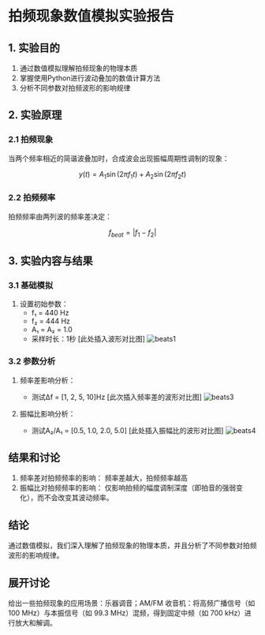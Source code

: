 # 拍频现象数值模拟实验报告

## 1. 实验目的
1. 通过数值模拟理解拍频现象的物理本质
2. 掌握使用Python进行波动叠加的数值计算方法
3. 分析不同参数对拍频波形的影响规律

## 2. 实验原理
### 2.1 拍频现象
当两个频率相近的简谐波叠加时，合成波会出现振幅周期性调制的现象：

$$
y(t) = A_1\sin(2\pi f_1 t) + A_2\sin(2\pi f_2 t)
$$

### 2.2 拍频频率
拍频频率由两列波的频率差决定：

$$
f_{beat} = |f_1 - f_2|
$$


## 3. 实验内容与结果

### 3.1 基础模拟
1. 设置初始参数：
   - f₁ = 440 Hz
   - f₂ = 444 Hz 
   - A₁ = A₂ = 1.0
   - 采样时长：1秒
[此处插入波形对比图]
![beats1](https://github.com/user-attachments/assets/db415379-5b3c-45c1-9fa8-ba023ef11d5d)

### 3.2 参数分析
1. 频率差影响分析：
   
   - 测试Δf = [1, 2, 5, 10]Hz
[此次插入频率差的波形对比图]
![beats3](https://github.com/user-attachments/assets/08f5eb19-cfde-4cfe-a670-8f141ee65ddd)

2. 振幅比影响分析：
   
   - 测试A₂/A₁ = [0.5, 1.0, 2.0, 5.0]
[此处插入振幅比的波形对比图]
![beats4](https://github.com/user-attachments/assets/9b0e9f62-861e-4ce1-92f8-b8e03cbab384)

## 结果和讨论
1. 频率差对拍频频率的影响：
  频率差越大，拍频频率越高
2. 振幅比对拍频频率的影响：
  仅影响拍频的幅度调制深度（即拍音的强弱变化），而不会改变其波动频率。
## 结论
通过数值模拟，我们深入理解了拍频现象的物理本质，并且分析了不同参数对拍频波形的影响规律。

## 展开讨论
给出一些拍频现象的应用场景：乐器调音；AM/FM 收音机：将高频广播信号（如 100 MHz）与本振信号（如 99.3 MHz）混频，得到固定中频（如 700 kHz）进行放大和解调。
